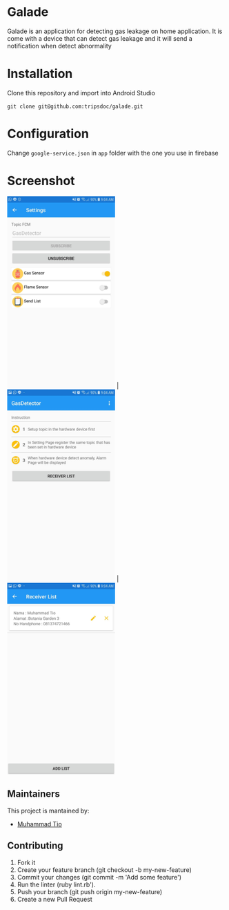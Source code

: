 # Galade
Galade is an application for detecting gas leakage on home application. It is come with a device that can detect gas leakage and it will send a notification when detect abnormality

# Installation

Clone this repository and import into Android Studio
```
git clone git@github.com:tripsdoc/galade.git
```

# Configuration

Change `google-service.json` in `app` folder with the one you use in firebase

# Screenshot

<img src="https://github.com/tripsdoc/galade/blob/master/picture/Screenshot_20191003-090415_GasDetector.jpg" width="250"> | <img src="https://github.com/tripsdoc/galade/blob/master/picture/Screenshot_20191003-090421_GasDetector.jpg" width="250"> | <img src="https://github.com/tripsdoc/galade/blob/master/picture/Screenshot_20191003-090427_GasDetector.jpg" width="250">


## Maintainers
This project is mantained by:
* [Muhammad Tio](http://github.com/tripsdoc)


## Contributing

1. Fork it
2. Create your feature branch (git checkout -b my-new-feature)
3. Commit your changes (git commit -m 'Add some feature')
4. Run the linter (ruby lint.rb').
5. Push your branch (git push origin my-new-feature)
6. Create a new Pull Request
